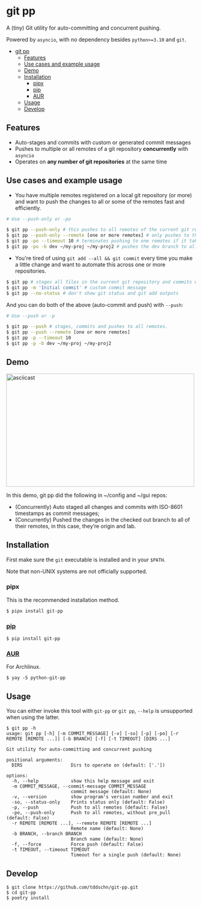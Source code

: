 # git pp

A (tiny) Git utility for auto-committing and concurrent pushing.

Powered by `asyncio`, with no dependency besides `python>=3.10` and `git`.

- [git pp](#git-pp)
	- [Features](#features)
	- [Use cases and example usage](#use-cases-and-example-usage)
	- [Demo](#demo)
	- [Installation](#installation)
		- [pipx](#pipx)
		- [pip](#pip)
		- [AUR](#aur)
	- [Usage](#usage)
	- [Develop](#develop)
## Features
- Auto-stages and commits with custom or generated commit messages
- Pushes to multiple or all remotes of a git repository **concurrently** with `asyncio`
- Operates on **any number of git repositories** at the same time

## Use cases and example usage
- You have multiple remotes registered on a local git repository (or more)
and want to push the changes to all or some of the remotes fast and efficiently.

```bash
# Use --push-only or -po

$ git pp --push-only # this pushes to all remotes of the current git repository, does not stages or commits
$ git pp --push-only --remote [one or more remotes] # only pushes to the specified remotes
$ git pp -po --timeout 10 # terminates pushing to one remotes if it takes more than 10 seconds
$ git pp -po -b dev ~/my-proj ~/my-proj2 # pushes the dev branch to all remotes in ~/my-proj and ~/my-proj2 repository
```

- You're tired of using `git add --all && git commit` every time you make a little change
and want to automate this across one or more repositories.

```bash
$ git pp # stages all files in the current git repository and commits with a timestamp as the commit message
$ git pp -m 'Initial commit' # custom commit message
$ git pp --no-status # don't show git status and git add outputs
```

And you can do both of the above (auto-commit and push) with `--push`:
```bash
# Use --push or -p

$ git pp --push # stages, commits and pushes to all remotes.
$ git pp --push --remote [one or more remotes]
$ git pp -p --timeout 10
$ git pp -p -b dev ~/my-proj ~/my-proj2
```

## Demo

<!-- [![asciicast](https://asciinema.org/a/487579.png)](https://asciinema.org/a/487579) -->
<a href="https://asciinema.org/a/487579"><img src="https://asciinema.org/a/487579.png" alt="asciicast" style="width:500px;height:300px;"></a>


In this demo, git pp did the following in \~/config and \~/gui repos:

- (Concurrently) Auto staged all changes and commits with ISO-8601 timestamps as commit messages;
- (Concurrently) Pushed the changes in the checked out branch to all of their remotes, in this case, they’re origin and lab.

## Installation

First make sure the `git` executable is installed and in your `$PATH`.

Note that non-UNIX systems are not officially supported.

### pipx

This is the recommended installation method.

```
$ pipx install git-pp
```

### [pip](https://pypi.org/project/git-pp/)
```
$ pip install git-pp
```

### [AUR](https://aur.archlinux.org/packages/python-git-pp)
For Archlinux.
```
$ yay -S python-git-pp
```


## Usage

You can either invoke this tool with `git-pp` or `git pp`,
`--help` is unsupported when using the latter.

```
$ git pp -h
usage: git pp [-h] [-m COMMIT_MESSAGE] [-v] [-so] [-p] [-po] [-r REMOTE [REMOTE ...]] [-b BRANCH] [-f] [-t TIMEOUT] [DIRS ...]

Git utility for auto-committing and concurrent pushing

positional arguments:
  DIRS                  Dirs to operate on (default: ['.'])

options:
  -h, --help            show this help message and exit
  -m COMMIT_MESSAGE, --commit-message COMMIT_MESSAGE
                        commit message (default: None)
  -v, --version         show program's version number and exit
  -so, --status-only    Prints status only (default: False)
  -p, --push            Push to all remotes (default: False)
  -po, --push-only      Push to all remotes, without pre_pull (default: False)
  -r REMOTE [REMOTE ...], --remote REMOTE [REMOTE ...]
                        Remote name (default: None)
  -b BRANCH, --branch BRANCH
                        Branch name (default: None)
  -f, --force           Force push (default: False)
  -t TIMEOUT, --timeout TIMEOUT
                        Timeout for a single push (default: None)
```

## Develop
```
$ git clone https://github.com/tddschn/git-pp.git
$ cd git-pp
$ poetry install
```